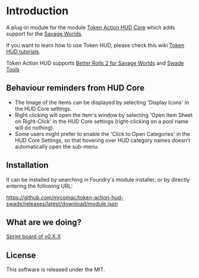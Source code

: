 # Introduction
A plug-in module for the module [Token Action HUD Core](https://foundryvtt.com/packages/token-action-hud-core) which adds support for the [Savage Worlds](https://foundryvtt.com/packages/swade).

If you want to learn how to use Token HUD, please check this wiki [Token HUD tutorials](https://github.com/Larkinabout/fvtt-token-action-hud-core/wiki/How-to-Use-Token-Action-HUD).

Token Action HUD supports [Better Rolls 2 for Savage Worlds](https://foundryvtt.com/packages/betterrolls-swade2) and [Swade Tools](https://foundryvtt.com/packages/swade-tools)
## Behaviour reminders from HUD Core

- The Image of the items can be displayed by selecting 'Display Icons' in the HUD Core settings.
- Right clicking will open the item's window by selecting 'Open Item Sheet on Right-Click' in the HUD Core settings (right-clicking on a pool name will do nothing).
- Some users might prefer to enable the 'Click to Open Categories' in the HUD Core Settings, so that hovering over HUD category names doesn't automatically open the sub-menu.

## Installation

It can be installed by searching in Foundry's module installer, or by directly entering the following URL:

https://github.com/mrcomac/token-action-hud-swade/releases/latest/download/module.json

## What are we doing?
[Sprint board of v0.X.X](https://github.com/users/mrcomac/projects/2)
## License

This software is released under the MIT.

